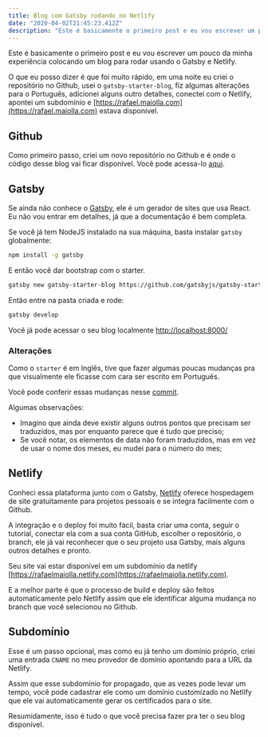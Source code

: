 ```yaml
---
title: Blog com Gatsby rodando no Netlify
date: "2020-04-02T21:45:23.412Z"
description: "Este é basicamente o primeiro post e eu vou escrever um pouco da minha experiência colocando um blog para rodar usando o Gatsby e Netlify."
---
```


Este é basicamente o primeiro post e eu vou escrever um pouco da minha experiência
colocando um blog para rodar usando o Gatsby e Netlify.

O que eu posso dizer é que foi muito rápido, em uma noite eu criei o repositório no Github, usei o `gatsby-starter-blog`,
fiz algumas alterações para o Português, adicionei alguns outro detalhes, conectei com o Netlify, apontei um subdomínio e
[https://rafael.maiolla.com](https://rafael.maiolla.com) estava disponível.

## Github

Como primeiro passo, criei um novo repositório no Github e é onde o código desse blog vai ficar disponível.
Você pode acessa-lo [aqui](https://github.com/rafaelmaiolla/rafael.maiolla.com).

## Gatsby

Se ainda não conhece o [Gatsby](https://www.gatsbyjs.org/), ele é um gerador de sites que usa React. Eu não vou entrar em detalhes,
já que a documentação é bem completa.

Se você já tem NodeJS instalado na sua máquina, basta instalar `gatsby` globalmente:

```bash
npm install -g gatsby
```

E então você dar bootstrap com o starter.

```bash
gatsby new gatsby-starter-blog https://github.com/gatsbyjs/gatsby-starter-blog
```

Então entre na pasta criada e rode:
```bash
gatsby develop
```

Você já pode acessar o seu blog localmente [http://localhost:8000/](http://localhost:8000/)

### Alterações

Como o `starter` é em Inglês, tive que fazer algumas poucas mudanças pra que visualmente ele ficasse
com cara ser escrito em Português.

Você pode conferir essas mudanças nesse [commit](https://github.com/rafaelmaiolla/rafael.maiolla.com/commit/d724c0ee84f3ab86c56c6ff3a46aaf537bc9573d).

Algumas observações:
* Imagino que ainda deve existir alguns outros pontos que precisam ser traduzidos, mas por enquanto parece que é tudo que preciso;
* Se você notar, os elementos de data não foram traduzidos, mas em vez de usar o nome dos meses, eu mudei para o número do mes;

## Netlify

Conheci essa plataforma junto com o Gatsby, [Netlify](https://www.netlify.com/) oferece hospedagem de site gratuitamente para projetos
pessoais e se integra facilmente com o Github.

A integração e o deploy foi muito fácil, basta criar uma conta, seguir o tutorial, conectar ela com a sua conta GitHub, escolher o repositório, o branch,
ele já vai reconhecer que o seu projeto usa Gatsby, mais alguns outros detalhes e pronto.

Seu site vai estar disponível em um subdomínio da netlify [https://rafaelmaiolla.netlify.com](https://rafaelmaiolla.netlify.com).

E a melhor parte é que o processo de build e deploy são feitos automaticamente pelo Netlify assim que ele identificar
alguma mudança no branch que você selecionou no Github.

## Subdomínio

Esse é um passo opcional, mas como eu já tenho um domínio próprio, criei uma entrada `CNAME` no meu provedor de domínio
apontando para a URL da Netlify.

Assim que esse subdomínio for propagado, que as vezes pode levar um tempo, você pode cadastrar ele como um domínio customizado
no Netlify que ele vai automaticamente gerar os certificados para o site.

Resumidamente, isso é tudo o que você precisa fazer pra ter o seu blog disponível.
